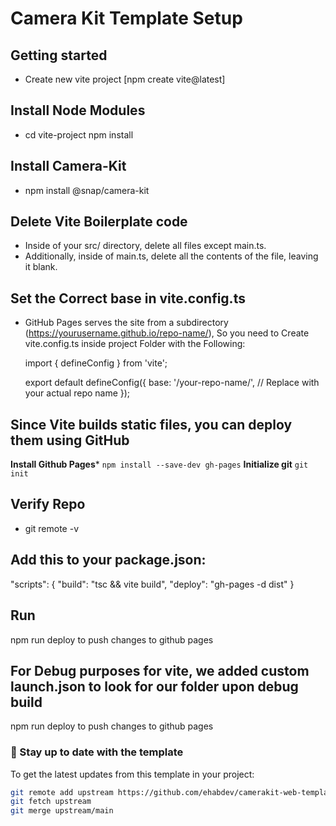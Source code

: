 # Camera Kit Template Setup

## Getting started

- Create new vite project 
  [npm create vite@latest]

## Install Node Modules 
-  cd vite-project
   npm install

## Install Camera-Kit
-  npm install @snap/camera-kit


## Delete Vite Boilerplate code
-  Inside of your src/ directory, delete all files except main.ts.
- Additionally, inside of main.ts, delete all the contents of the file, leaving it blank.


## Set the Correct base in **vite.config.ts**

-  GitHub Pages serves the site from a subdirectory (https://yourusername.github.io/repo-name/),
   So you need to Create vite.config.ts inside project Folder with the Following:


   import { defineConfig } from 'vite';

   export default defineConfig({
   base: '/your-repo-name/', // Replace with your actual repo name
    });

##  Since Vite builds static files, you can deploy them using GitHub

   **Install Github Pages***
   `npm install --save-dev gh-pages`
   **Initialize git**
   `git init`

## Verify Repo

-  git remote -v 

## Add this to your **package.json:**
"scripts": {
  "build": "tsc && vite build",
  "deploy": "gh-pages -d dist"
}

## Run 
   npm run deploy to push changes to github pages


   
## For Debug purposes for vite, we added custom launch.json to look for our folder upon debug build
   npm run deploy to push changes to github pages


### 🔄 Stay up to date with the template
To get the latest updates from this template in your project:

```bash
git remote add upstream https://github.com/ehabdev/camerakit-web-template.git
git fetch upstream
git merge upstream/main